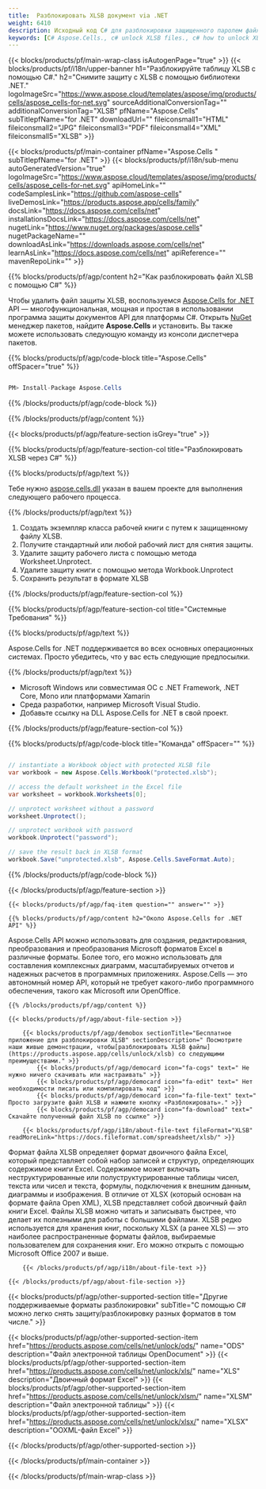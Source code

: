 ```yaml
---
title:  Разблокировать XLSB документ via .NET
weight: 6410
description: Исходный код C# для разблокировки защищенного паролем файла XLSB на платформах .NET Framework, .NET Core, Mono или Xamarin.
keywords: [C# Aspose.Cells., c# unlock XLSB files., c# how to unlock XLSB document., c# unprotect XLSB files., remove protection from XLSB files., decrypt XLSB Files using C#]
---
```

{{< blocks/products/pf/main-wrap-class isAutogenPage="true" >}}
{{< blocks/products/pf/i18n/upper-banner h1="Разблокируйте таблицу XLSB с помощью C#." h2="Снимите защиту с XLSB с помощью библиотеки .NET." logoImageSrc="https://www.aspose.cloud/templates/aspose/img/products/cells/aspose_cells-for-net.svg" sourceAdditionalConversionTag="" additionalConversionTag="XLSB" pfName="Aspose.Cells" subTitlepfName="for .NET" downloadUrl="" fileiconsmall1="HTML" fileiconsmall2="JPG" fileiconsmall3="PDF" fileiconsmall4="XML" fileiconsmall5="XLSB" >}}

{{< blocks/products/pf/main-container pfName="Aspose.Cells " subTitlepfName="for .NET" >}}
{{< blocks/products/pf/i18n/sub-menu autoGeneratedVersion="true" logoImageSrc="https://www.aspose.cloud/templates/aspose/img/products/cells/aspose_cells-for-net.svg" apiHomeLink="" codeSamplesLink="https://github.com/aspose-cells" liveDemosLink="https://products.aspose.app/cells/family" docsLink="https://docs.aspose.com/cells/net" installationsDocsLink="https://docs.aspose.com/cells/net" nugetLink="https://www.nuget.org/packages/aspose.cells" nugetPackageName="" downloadAsLink="https://downloads.aspose.com/cells/net" learnAsLink="https://docs.aspose.com/cells/net" apiReference="" mavenRepoLink="" >}}

{{% blocks/products/pf/agp/content h2="Как разблокировать файл XLSB с помощью C#" %}}

 Чтобы удалить файл защиты XLSB, воспользуемся
 [Aspose.Cells for .NET](https://products.aspose.com/cells/net) 
 API — многофункциональная, мощная и простая в использовании программа защиты документов API для платформы C#. Открыть
 [NuGet](https://www.nuget.org/packages/aspose.cells) 
 менеджер пакетов, найдите
 **Aspose.Cells** 
 и установить. Вы также можете использовать следующую команду из консоли диспетчера пакетов.

{{% blocks/products/pf/agp/code-block title="Aspose.Cells" offSpacer="true" %}}

```cs

PM> Install-Package Aspose.Cells

```

{{% /blocks/products/pf/agp/code-block %}}

{{% /blocks/products/pf/agp/content %}}

{{< blocks/products/pf/agp/feature-section isGrey="true" >}}

{{% blocks/products/pf/agp/feature-section-col title="Разблокировать XLSB через C#" %}}

{{% blocks/products/pf/agp/text %}}

 Тебе нужно
 [aspose.cells.dll](https://downloads.aspose.com/cells/net) 
 указан в вашем проекте для выполнения следующего рабочего процесса.

{{% /blocks/products/pf/agp/text %}}

1.  Создать экземпляр класса рабочей книги с путем к защищенному файлу XLSB.
1.  Получите стандартный или любой рабочий лист для снятия защиты.
1.  Удалите защиту рабочего листа с помощью метода Worksheet.Unprotect.
1.  Удалите защиту книги с помощью метода Workbook.Unprotect
1.  Сохранить результат в формате XLSB

{{% /blocks/products/pf/agp/feature-section-col %}}

{{% blocks/products/pf/agp/feature-section-col title="Системные Требования" %}}

{{% blocks/products/pf/agp/text %}}

 Aspose.Cells for .NET поддерживается во всех основных операционных системах. Просто убедитесь, что у вас есть следующие предпосылки.

{{% /blocks/products/pf/agp/text %}}

-  Microsoft Windows или совместимая ОС с .NET Framework, .NET Core, Mono или платформами Xamarin
-  Среда разработки, например Microsoft Visual Studio.
-  Добавьте ссылку на DLL Aspose.Cells for .NET в свой проект.

{{% /blocks/products/pf/agp/feature-section-col %}}

{{% blocks/products/pf/agp/code-block title="Команда" offSpacer="" %}}

```cs

// instantiate a Workbook object with protected XLSB file
var workbook = new Aspose.Cells.Workbook("protected.xlsb");

// access the default worksheet in the Excel file
var worksheet = workbook.Worksheets[0];

// unprotect worksheet without a password
worksheet.Unprotect();

// unprotect workbook with password
workbook.Unprotect("password");

// save the result back in XLSB format
workbook.Save("unprotected.xlsb", Aspose.Cells.SaveFormat.Auto);

```

{{% /blocks/products/pf/agp/code-block %}}

{{< /blocks/products/pf/agp/feature-section >}}

    {{< blocks/products/pf/agp/faq-item question="" answer="" >}}
 

<!-- aboutfile Starts -->

    {{% blocks/products/pf/agp/content h2="Около Aspose.Cells for .NET API" %}}

 Aspose.Cells API можно использовать для создания, редактирования, преобразования и преобразования Microsoft форматов Excel в различные форматы. Более того, его можно использовать для составления комплексных диаграмм, масштабируемых отчетов и надежных расчетов в программных приложениях. Aspose.Cells — это автономный номер API, который не требует какого-либо программного обеспечения, такого как Microsoft или OpenOffice.



    {{% /blocks/products/pf/agp/content %}}

    {{< blocks/products/pf/agp/about-file-section >}}

        {{< blocks/products/pf/agp/demobox sectionTitle="Бесплатное приложение для разблокировки XLSB" sectionDescription=" Посмотрите наши живые демонстрации, чтобы[разблокировать XLSB файлы](https://products.aspose.app/cells/unlock/xlsb) со следующими преимуществами." >}}
            {{< blocks/products/pf/agp/democard icon="fa-cogs" text=" Не нужно ничего скачивать или настраивать" >}}
            {{< blocks/products/pf/agp/democard icon="fa-edit" text=" Нет необходимости писать или компилировать код" >}}
            {{< blocks/products/pf/agp/democard icon="fa-file-text" text=" Просто загрузите файл XLSB и нажмите кнопку «Разблокировать»." >}}
            {{< blocks/products/pf/agp/democard icon="fa-download" text=" Скачайте полученный файл XLSB по ссылке" >}}

        {{< blocks/products/pf/agp/i18n/about-file-text fileFormat="XLSB" readMoreLink="https://docs.fileformat.com/spreadsheet/xlsb/" >}}
Формат файла XLSB определяет формат двоичного файла Excel, который представляет собой набор записей и структур, определяющих содержимое книги Excel. Содержимое может включать неструктурированные или полуструктурированные таблицы чисел, текста или чисел и текста, формулы, подключения к внешним данным, диаграммы и изображения. В отличие от XLSX (который основан на формате файла Open XML), XLSB представляет собой двоичный файл книги Excel. Файлы XLSB можно читать и записывать быстрее, что делает их полезными для работы с большими файлами. XLSB редко используется для хранения книг, поскольку XLSX (а ранее XLS) — это наиболее распространенные форматы файлов, выбираемые пользователем для сохранения книг. Его можно открыть с помощью Microsoft Office 2007 и выше.

        {{< /blocks/products/pf/agp/i18n/about-file-text >}}

    {{< /blocks/products/pf/agp/about-file-section >}}

<!-- aboutfile Ends -->

{{< blocks/products/pf/agp/other-supported-section title="Другие поддерживаемые форматы разблокировки" subTitle="С помощью C# можно легко снять защиту/разблокировку разных форматов в том числе." >}}

{{< blocks/products/pf/agp/other-supported-section-item href="https://products.aspose.com/cells/net/unlock/ods/" name="ODS" description="Файл электронной таблицы OpenDocument" >}}
{{< blocks/products/pf/agp/other-supported-section-item href="https://products.aspose.com/cells/net/unlock/xls/" name="XLS" description="Двоичный формат Excel" >}}
{{< blocks/products/pf/agp/other-supported-section-item href="https://products.aspose.com/cells/net/unlock/xlsm/" name="XLSM" description="Файл электронной таблицы" >}}
{{< blocks/products/pf/agp/other-supported-section-item href="https://products.aspose.com/cells/net/unlock/xlsx/" name="XLSX" description="OOXML-файл Excel" >}}

{{< /blocks/products/pf/agp/other-supported-section >}}

{{< /blocks/products/pf/main-container >}}
    
{{< /blocks/products/pf/main-wrap-class >}}
